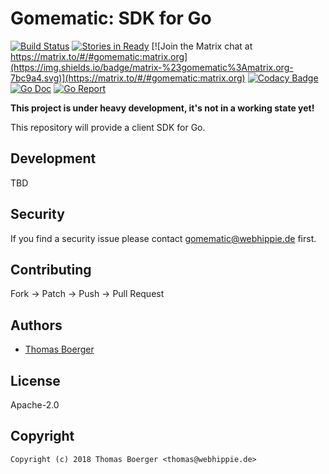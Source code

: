 # Gomematic: SDK for Go

[![Build Status](http://drone.gomematic.tech/api/badges/gomematic/gomematic-go/status.svg)](http://drone.gomematic.tech/gomematic/gomematic-go)
[![Stories in Ready](https://badge.waffle.io/gomematic/gomematic-api.svg?label=ready&title=Ready)](http://waffle.io/gomematic/gomematic-api)
[![Join the Matrix chat at https://matrix.to/#/#gomematic:matrix.org](https://img.shields.io/badge/matrix-%23gomematic%3Amatrix.org-7bc9a4.svg)](https://matrix.to/#/#gomematic:matrix.org)
[![Codacy Badge](https://api.codacy.com/project/badge/Grade/b24f037abc11403999eef4625bf82d4d)](https://www.codacy.com/app/gomematic/gomematic-go?utm_source=github.com&amp;utm_medium=referral&amp;utm_content=gomematic/gomematic-go&amp;utm_campaign=Badge_Grade)
[![Go Doc](https://godoc.org/github.com/gomematic/gomematic-go?status.svg)](http://godoc.org/github.com/gomematic/gomematic-go)
[![Go Report](http://goreportcard.com/badge/github.com/gomematic/gomematic-go)](http://goreportcard.com/report/github.com/gomematic/gomematic-go)

**This project is under heavy development, it's not in a working state yet!**

This repository will provide a client SDK for Go.


## Development

TBD


## Security

If you find a security issue please contact gomematic@webhippie.de first.


## Contributing

Fork -> Patch -> Push -> Pull Request


## Authors

* [Thomas Boerger](https://github.com/tboerger)


## License

Apache-2.0


## Copyright

```
Copyright (c) 2018 Thomas Boerger <thomas@webhippie.de>
```
